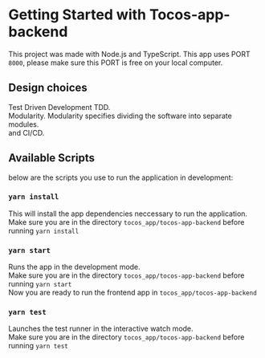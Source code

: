 # Getting Started with Tocos-app-backend

This project was made with Node.js and TypeScript.
This app uses PORT `8000`, please make sure this PORT is free on your local computer.

## Design choices

Test Driven Development TDD.\
Modularity. Modularity specifies dividing the software into separate modules.\
and CI/CD.

## Available Scripts

below are the scripts you use to run the application in development:

### `yarn install`

This will install the app dependencies neccessary to run the application.
Make sure you are in the directory `tocos_app/tocos-app-backend` before running `yarn install`

### `yarn start`

Runs the app in the development mode.\
Make sure you are in the directory `tocos_app/tocos-app-backend` before running `yarn start`\
Now you are ready to run the frontend app in `tocos_app/tocos-app-backend` 

### `yarn test`

Launches the test runner in the interactive watch mode.\
Make sure you are in the directory `tocos_app/tocos-app-backend` before running `yarn test`